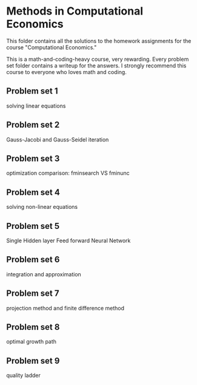 # Methods in Computational Economics

 This folder contains all the solutions to the homework assignments for the course "Computational Economics."

 This is a math-and-coding-heavy course, very rewarding. Every problem set folder contains a writeup for the answers. I strongly recommend this course to everyone who loves math and coding.

 ## Problem set 1
 solving linear equations
 
 ## Problem set 2
 Gauss-Jacobi and Gauss-Seidel iteration
 
 ## Problem set 3
 optimization comparison: fminsearch VS fminunc

 
 ## Problem set 4
 solving non-linear equations

 
 ## Problem set 5
 Single Hidden layer Feed forward Neural Network

 
 ## Problem set 6
 integration and approximation

 
 ## Problem set 7
 projection method and finite difference method

 
 ## Problem set 8
 optimal growth path
  

 
 ## Problem set 9
quality ladder



 
 
